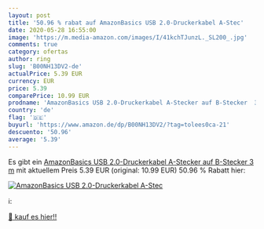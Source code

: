 ```yaml
---
layout: post
title: '50.96 % rabat auf AmazonBasics USB 2.0-Druckerkabel A-Stec'
date: 2020-05-28 16:55:00
image: 'https://m.media-amazon.com/images/I/41kchTJunzL._SL200_.jpg'
comments: true
category: ofertas
author: ring
slug: 'B00NH13DV2-de'
actualPrice: 5.39 EUR
currency: EUR
price: 5.39
comparePrice: 10.99 EUR
prodname: 'AmazonBasics USB 2.0-Druckerkabel A-Stecker auf B-Stecker  3 m'
country: 'de'
flag: '🇩🇪'
buyurl: 'https://www.amazon.de/dp/B00NH13DV2/?tag=tolees0ca-21'
descuento: '50.96'
average: '5.39'
---
```


Es gibt ein [AmazonBasics USB 2.0-Druckerkabel A-Stecker auf B-Stecker  3 m](https://www.amazon.de/dp/B00NH13DV2/?tag=tolees0ca-21) mit aktuellem Preis 5.39 EUR (original: 10.99 EUR) 50.96 % Rabatt hier:

[![AmazonBasics USB 2.0-Druckerkabel A-Stec](https://m.media-amazon.com/images/I/41kchTJunzL._SL200_.jpg)](https://www.amazon.de/dp/B00NH13DV2/?tag=tolees0ca-21)

ℹ️:


[🛒 kauf es hier!!](https://www.amazon.de/dp/B00NH13DV2/?tag=tolees0ca-21)
